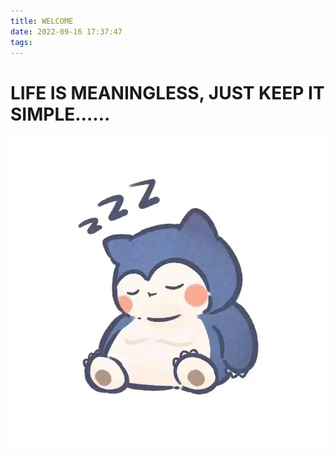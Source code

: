 ```yaml
---
title: WELCOME
date: 2022-09-16 17:37:47
tags:
---
```


# LIFE IS MEANINGLESS, JUST KEEP IT SIMPLE......


![](../resources/hello.jpeg)





